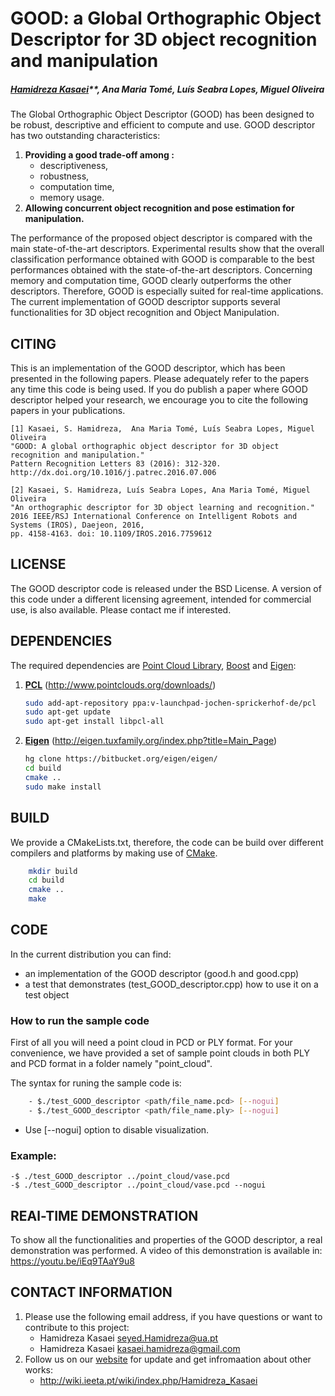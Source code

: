 # GOOD: a Global Orthographic Object Descriptor for 3D object recognition and manipulation
##### [Hamidreza Kasaei](http://wiki.ieeta.pt/wiki/index.php/Hamidreza_Kasaei)**, Ana Maria Tomé, Luís Seabra Lopes, Miguel Oliveira
The Global Orthographic Object Descriptor (GOOD) has been designed to be robust, descriptive and efficient to compute and use. GOOD descriptor has two outstanding characteristics: 

1. **Providing a good trade-off among :**
	- descriptiveness,
  	- robustness,
  	- computation time,
  	- memory usage.
2. **Allowing concurrent object recognition and pose estimation for manipulation.**

The performance of the proposed object descriptor is compared with the main state-of-the-art descriptors. Experimental results show that the overall classification performance obtained with GOOD is comparable to the best performances obtained with the state-of-the-art descriptors. Concerning memory and computation time, GOOD clearly outperforms the other descriptors. Therefore, GOOD is especially suited for real-time applications.
The current implementation of GOOD descriptor supports several functionalities for 3D object recognition and Object Manipulation.


## CITING
This is an implementation of the GOOD descriptor, which has been presented in the following papers.
Please adequately refer to the papers any time this code is being used. 
If you do publish a paper where GOOD descriptor helped your research, we encourage you to cite the following papers in your publications.

	[1] Kasaei, S. Hamidreza,  Ana Maria Tomé, Luís Seabra Lopes, Miguel Oliveira 
	"GOOD: A global orthographic object descriptor for 3D object recognition and manipulation." 
	Pattern Recognition Letters 83 (2016): 312-320.
	http://dx.doi.org/10.1016/j.patrec.2016.07.006

	[2] Kasaei, S. Hamidreza, Luís Seabra Lopes, Ana Maria Tomé, Miguel Oliveira 
	"An orthographic descriptor for 3D object learning and recognition." 
	2016 IEEE/RSJ International Conference on Intelligent Robots and Systems (IROS), Daejeon, 2016, 
	pp. 4158-4163. doi: 10.1109/IROS.2016.7759612


## LICENSE 
The GOOD descriptor code is released under the BSD License. A version of this code under a different licensing agreement, intended for commercial use, is also available. Please contact me if interested.


## DEPENDENCIES
The required dependencies are [Point Cloud Library](www.pointclouds.org), [Boost](www.boost.org) and [Eigen](eigen.tuxfamily.org):

1. **[PCL](http://www.pointclouds.org/downloads/)** (http://www.pointclouds.org/downloads/)
	```bash
	sudo add-apt-repository ppa:v-launchpad-jochen-sprickerhof-de/pcl
	sudo apt-get update
	sudo apt-get install libpcl-all
	```
2. **[Eigen](http://eigen.tuxfamily.org/index.php?title=Main_Page)** (http://eigen.tuxfamily.org/index.php?title=Main_Page)
	```bash
	hg clone https://bitbucket.org/eigen/eigen/
	cd build
	cmake ..
	sudo make install
	```

## BUILD
We provide a CMakeLists.txt, therefore, the code can be build over different compilers and platforms by making use of [CMake](www.cmake.org).
```bash
	mkdir build
	cd build
	cmake ..
	make
```

## CODE 

In the current distribution you can find:  
- an implementation of the GOOD descriptor (good.h and good.cpp)
- a test that demonstrates (test_GOOD_descriptor.cpp) how to use it on a test object

### How to run the sample code
First of all you will need a point cloud in PCD or PLY format. For your convenience, we have provided a set of sample point clouds in both PLY and PCD format in a folder namely "point_cloud". 

The syntax for runing the sample code is: 
```bash
	- $./test_GOOD_descriptor <path/file_name.pcd> [--nogui]	
	- $./test_GOOD_descriptor <path/file_name.ply> [--nogui]
```

- Use [--nogui] option to disable visualization.

### Example:

	-$ ./test_GOOD_descriptor ../point_cloud/vase.pcd 
	-$ ./test_GOOD_descriptor ../point_cloud/vase.pcd --nogui



## REAl-TIME DEMONSTRATION 

To show all the functionalities and properties of the GOOD descriptor, a real demonstration was performed. 
A video of this demonstration is available in: https://youtu.be/iEq9TAaY9u8

## CONTACT INFORMATION 

1. Please use the following email address, if you have questions or want to contribute to this project:
	- Hamidreza Kasaei <seyed.Hamidreza@ua.pt> 
	- Hamidreza Kasaei <kasaei.hamidreza@gmail.com> 
2. Follow us on our [website](http://wiki.ieeta.pt/wiki/index.php/Hamidreza_Kasaei
) for update and get infromaation about other works:
	- http://wiki.ieeta.pt/wiki/index.php/Hamidreza_Kasaei
